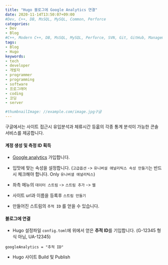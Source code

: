 ```yaml
---
title: "Hugo 블로그에 Google Analytics 연결"
date: 2020-11-14T13:50:07+09:00
#Dev, C++, DB, MsSQL, MySQL, Common, Perforce
categories:
- Dev
- Blog
#C++, Modern C++, DB, MsSQL, MySQL, Perforce, SVN, Git, GitHub, Management, Blog, Hugo
tags:
- Blog
- Hugo
keywords:
- tech
- developer
- 개발자
- programmer
- programming
- software
- 프로그래머
- coding
- 코딩
- server

#thumbnailImage: //example.com/image.jpg구글
---
```


구글에서는 사이트 접근시 유입분석과 체류시간 등옶의 각종 통계 분석이 가능한 콘솔 서비스를 제공합니다.

<!--more-->

#### 계정 생성 및 측정 ID 획득

- [Google analytics](https://analytics.google.com/analytics) 가입합니다.

- 입맛에 맞는 속성을 설정합니다. (`고급옵션` -> `유니버설 애널리틱스 속성 만들기`는 반드시 체크해야 합니다. Only `유니버셜 애널리틱스`)

- 좌측 메뉴의 `데이터 스트림` -> `스트림 추가` -> `웹`

- 사이트 url과 이름을 등록후 `스트림 만들기`

- 만들어진 스트림의 `추적 ID` 를 얻을 수 있습니다.

  

#### 블로그에 연결

- Hugo 설정파일 `config.toml`에 위에서 얻은 **추적 ID**를 기입합니다. (G-12345 형식 아님, UA-12345)

```
googleAnalytics = "추적 ID"
```

- Hugo 사이트 Build 및 Publish